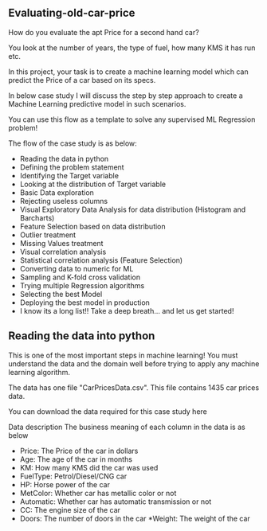 ## Evaluating-old-car-price

How do you evaluate the apt Price for a second hand car?

You look at the number of years, the type of fuel, how many KMS it has run etc.

In this project, your task is to create a machine learning model which can predict the Price of a car based on its specs.

In below case study I will discuss the step by step approach to create a Machine Learning predictive model in such scenarios.

You can use this flow as a template to solve any supervised ML Regression problem!

The flow of the case study is as below:

* Reading the data in python
* Defining the problem statement
* Identifying the Target variable
* Looking at the distribution of Target variable
* Basic Data exploration
* Rejecting useless columns
* Visual Exploratory Data Analysis for data distribution (Histogram and Barcharts)
* Feature Selection based on data distribution
* Outlier treatment
* Missing Values treatment
* Visual correlation analysis
* Statistical correlation analysis (Feature Selection)
* Converting data to numeric for ML
* Sampling and K-fold cross validation
* Trying multiple Regression algorithms
* Selecting the best Model
* Deploying the best model in production
* I know its a long list!! Take a deep breath... and let us get started!

## Reading the data into python
This is one of the most important steps in machine learning! You must understand the data and the domain well before trying to apply any machine learning algorithm.

The data has one file "CarPricesData.csv". This file contains 1435 car prices data.

You can download the data required for this case study here

Data description
The business meaning of each column in the data is as below

* Price: The Price of the car in dollars
* Age: The age of the car in months
* KM: How many KMS did the car was used
* FuelType: Petrol/Diesel/CNG car
* HP: Horse power of the car
* MetColor: Whether car has metallic color or not
* Automatic: Whether car has automatic transmission or not
* CC: The engine size of the car
* Doors: The number of doors in the car
*Weight: The weight of the car
